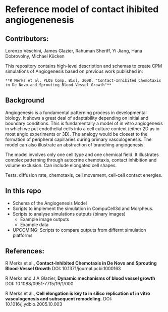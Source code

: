 # Reference model of contact ihibited angiogenenesis

## Contributors:
Lorenzo Veschini, James Glazier, Rahuman Sheriff, Yi Jiang, Hana Dobrovolny, Michael Kücken 

This repository contains high-level description and schemas to create CPM simulations of Angiogenesis based on previous work published in:

    **R Merks et al, PLOS Comp. Biol, 2008. "Contact-Inhibited Chemotaxis in De Novo and Sprouting Blood-Vessel Growth"**

## Background
Angiogenesis is a fundamental patterning process in developmental biology. It shows a great deal of adaptability depending on initial and boundary conditions. This is fundamentally a model of in vitro angiogenesis in which we put endothelial cells into a cell culture context (either 2D as in most angio experiments or 3D). The analogy would be closest to the formation of peripheral capillaries during primary vasculogenesis. The model can also illustrate an abstraction of branching angiogenesis.

The model involves only one cell type and one chemical field. It illustrates complex patterning through autocrine chemotaxis, contact inhibition and volume exclusion. Can include elongated cell shapes. 

Tests: diffusion rate, chemotaxis, cell movement, cell-cell contact energies.

## In this repo
* Schema of the Angiogenesis Model
* Scripts to implement the simulation in CompuCell3d and Morpheus.
* Scripts to analyse simulations outputs (binary images)
    * Example image outputs
    * Example data 
* UPCOMING: Scripts to compare outputs from differnt simulation platforms 

## References:

R Merks et al.,
**Contact-Inhibited Chemotaxis in De Novo and Sprouting Blood-Vessel Growth**
DOI: 10.1371/journal.pcbi.1000163 

R Merks and J A Glazier, 
**Dynamic mechanisms of blood vessel growth**
DOI: 10.1088/0951-7715/19/1/000 

R Merks et al.,
**Cell elongation is key to in silico replication of in vitro vasculogenesis and subsequent remodeling.**
DOI:  10.1016/j.ydbio.2005.10.003 

